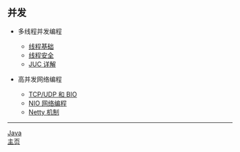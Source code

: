 ## 并发

-   多线程并发编程

    -   [线程基础](./线程基础.md)
    -   [线程安全](./可见性问题.md)
    -   [JUC 详解](./JUC详解.md)

-   高并发网络编程
    -   [TCP/UDP 和 BIO](./TCPUDP和BIO.md)
    -   [NIO 网络编程](./NIO网络编程.md)
    -   [Netty 机制](Netty.md)

---

[Java](./README.md)  
[主页](../../../../../)
